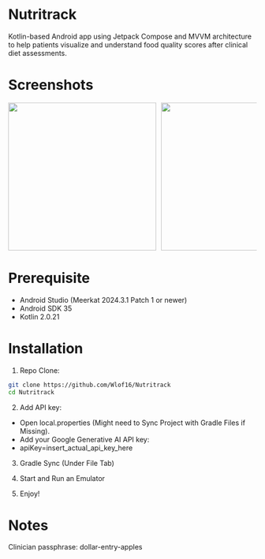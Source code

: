 # Nutritrack
Kotlin-based Android app using Jetpack Compose and MVVM architecture to help patients visualize and understand food quality scores after clinical diet assessments. 

# Screenshots
<div style="display: flex; gap: 10px; overflow-x: auto; align-items: flex-start;">
  <img src="https://github.com/user-attachments/assets/9491fa1d-443b-4d3a-92d2-5aea1b54660f" height="300" />
  <img src="https://github.com/user-attachments/assets/80213472-eb7e-4ce3-99b4-349a2dba6fcd" height="300" />
  <img src="https://github.com/user-attachments/assets/81d11210-248b-4a74-b112-6c737ae0110e" height="300" />
  <img src="https://github.com/user-attachments/assets/6d764128-3c65-4563-b473-8ccd47e312ff" height="300" />
  <img src="https://github.com/user-attachments/assets/6f743c3b-7f34-4b55-8c0d-4987c4a4d2d2" height="300" />
  <img src="https://github.com/user-attachments/assets/4c83b41a-8ba8-4ff1-a4b5-4bd31405321a" height="300" />
  <img src="https://github.com/user-attachments/assets/5ae94aa7-a04d-4a16-a430-dd1342ca0fa2" height="300" />
</div>

# Prerequisite
  - Android Studio (Meerkat 2024.3.1 Patch 1 or newer)
  - Android SDK 35
  - Kotlin 2.0.21

# Installation
1. Repo Clone:
```bash
git clone https://github.com/Wlof16/Nutritrack
cd Nutritrack
```

2. Add API key:
  - Open local.properties (Might need to Sync Project with Gradle Files if Missing).
  - Add your Google Generative AI API key:
  - apiKey=insert_actual_api_key_here

3. Gradle Sync (Under File Tab)

4. Start and Run an Emulator

5. Enjoy!

# Notes
Clinician passphrase: dollar-entry-apples



